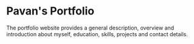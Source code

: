 # Pavan's Portfolio 

The portfolio website provides a general description, overview and introduction about myself, education, skills, projects and contact details.
